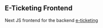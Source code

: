 ## E-Ticketing Frontend

Next JS frontend for the backend [e-ticketing](https://github.com/kevinkimutai/event-ticketing-backend)
